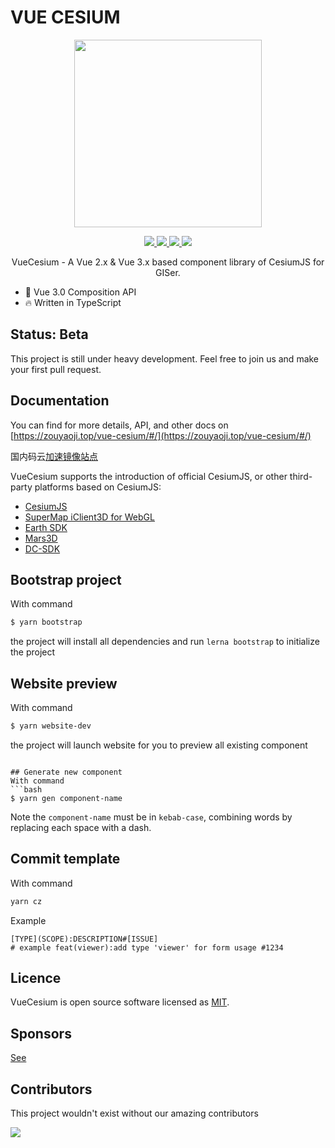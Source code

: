 <!--
 * @Author: zouyaoji@https://github.com/zouyaoji
 * @Date: 2021-09-03 16:57:27
 * @LastEditTime: 2021-11-21 00:49:14
 * @LastEditors: zouyaoji
 * @Description:
 * @FilePath: \vue-cesium@next\README.md
-->

# VUE CESIUM

<p align="center">
  <img width="300px" src="https://zouyaoji.top/vue-cesium/favicon.png">
</p>

<p align="center">
  <a href="https://github.com/zouyaoji/vue-cesium/actions/workflows/publish-npm.yml" target="_blank">
    <img src="https://img.shields.io/github/workflow/status/zouyaoji/vue-cesium/Publish%20to%20NPM%20registry?style=plastic">
  </a>
  <a href="https://www.npmjs.com/package/vue-cesium" target="_blank">
    <img src="https://img.shields.io/npm/v/vue-cesium/next?style=plastic">
  </a>
  <a href="https://npmcharts.com/compare/vue-cesium?minimal=true" target="_blank">
    <img src="https://img.shields.io/npm/dm/vue-cesium?style=plastic">
  </a>
  <a href="https://github.com/zouyaoji/vue-cesium/blob/dev/LICENSE" target="_blank">
    <img src="https://img.shields.io/github/license/zouyaoji/vue-cesium?style=plastic">
  </a>
  <!-- <a href="https://coveralls.io/github/zouyaoji/vue-cesium?branch=dev" target="_blank">
    <img src="https://img.shields.io/coveralls/github/zouyaoji/vue-cesium?style=plastic">
  </a> -->
  <br>
</p>

<p align="center">VueCesium - A Vue 2.x & Vue 3.x based component library of CesiumJS for GISer.</p>

- 💪 Vue 3.0 Composition API
- 🔥 Written in TypeScript

## Status: Beta

This project is still under heavy development. Feel free to join us and make your first pull request.

## Documentation

You can find for more details, API, and other docs on [https://zouyaoji.top/vue-cesium/#/](https://zouyaoji.top/vue-cesium/#/)

国内码云[加速镜像站点](https://zouyaoji.gitee.io/vue-cesium/)

VueCesium supports the introduction of official CesiumJS, or other third-party platforms based on CesiumJS:

- [CesiumJS](https://cesium.com/platform/cesiumjs/)
- [SuperMap iClient3D for WebGL](http://support.supermap.com.cn:8090/webgl/web/index.html)
- [Earth SDK](http://www.earthsdk.com/)
- [Mars3D](http://mars3d.cn/)
- [DC-SDK](http://dc.dvgis.cn/#/index)

## Bootstrap project

With command

```bash
$ yarn bootstrap
```

the project will install all dependencies and run `lerna bootstrap` to initialize the project

## Website preview

With command

```bash
$ yarn website-dev
```

the project will launch website for you to preview all existing component

````

## Generate new component
With command
```bash
$ yarn gen component-name
````

Note the `component-name` must be in `kebab-case`, combining words by replacing each space with a dash.

## Commit template

With command

```bash
yarn cz
```

Example

```
[TYPE](SCOPE):DESCRIPTION#[ISSUE]
# example feat(viewer):add type 'viewer' for form usage #1234
```

## Licence

VueCesium is open source software licensed as
[MIT](https://github.com/zouyaoji/vue-cesium/blob/master/LICENSE).

## Sponsors

[See](https://zouyaoji.top/vue-cesium/#/en-US/donations)

## Contributors

This project wouldn't exist without our amazing contributors

<a href="https://github.com/zouyaoji/vue-cesium/graphs/contributors">
  <img src="https://contrib.rocks/image?repo=zouyaoji/vue-cesium" />
</a>

